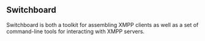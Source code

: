 ## Switchboard 

Switchboard is both a toolkit for assembling XMPP clients as well as a set of
command-line tools for interacting with XMPP servers.
